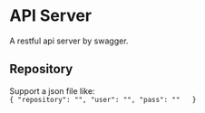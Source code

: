 # API Server
A restful api server by swagger.

## Repository
Support a json file like:  
`{
   "repository": "",
   "user": "",
   "pass": ""  
 }`